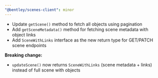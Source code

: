 ```yaml
---
"@bentley/scenes-client": minor
---
```


- Update `getScene()` method to fetch all objects using pagination
- Add `getSceneMetadata()` method for fetching scene metadata with object links
- Add `SceneWithLinks` interface as the new return type for GET/PATCH scene endpoints

**Breaking change:**
- `updateScene()` now returns `SceneWithLinks` (scene metadata + links) instead of full scene with objects
